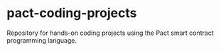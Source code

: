 # pact-coding-projects
Repository for hands-on coding projects using the Pact smart contract programming language.
